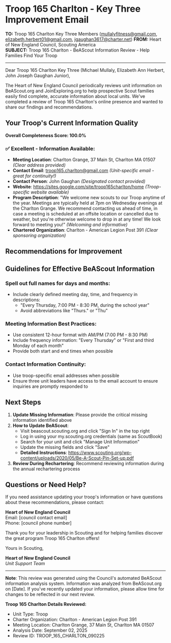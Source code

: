 # Troop 165 Charlton - Key Three Improvement Email

**TO:** Troop 165 Charlton Key Three Members (mullalyfitness@gmail.com, elizabeth.herbert01@gmail.com, jgaughan3617@charter.net)
**FROM:** Heart of New England Council, Scouting America  
**SUBJECT:** Troop 165 Charlton - BeAScout Information Review - Help Families Find Your Troop  

---

Dear Troop 165 Charlton Key Three (Michael  Mullaly, Elizabeth Ann Herbert, John Joseph Gaughan Junior),

The Heart of New England Council periodically reviews unit information on BeAScout.org and JoinExploring.org to help prospective Scout families easily find complete, accurate information about local units. We've completed a review of Troop 165 Charlton's online presence and wanted to share our findings and recommendations.

## Your Troop's Current Information Quality

**Overall Completeness Score: 100.0%**



### ✅ **Excellent - Information Available:**
- **Meeting Location**: Charlton Grange, 37 Main St, Charlton MA 01507 *(Clear address provided)*
- **Contact Email**: troop165.charlton@gmail.com *(Unit-specific email - great for continuity!)*
- **Contact Person**: John Gaughan *(Designated contact provided)*
- **Website**: https://sites.google.com/site/troop165charlton/home *(Troop-specific website available)*
- **Program Description**: "We welcome new scouts to our Troop anytime of the year. 
Meetings are typically held at 7pm on Wednesday evenings at the Charlton Grange. We recommend contacting us ahead of time, in case a meeting is scheduled at an offsite location or cancelled due to weather, but you're otherwise welcome to drop in at any time! We look forward to meeting you!" *(Welcoming and informative)*
- **Chartered Organization**: Charlton - American Legion Post 391 *(Clear sponsoring organization)*

## Recommendations for Improvement



## Guidelines for Effective BeAScout Information

### **Spell out full names for days and months:**
- Include clearly defined meeting day, time, and frequency in descriptions:
  - "Every Thursday, 7:00 PM - 8:30 PM, during the school year"
  - Avoid abbreviations like "Thurs." or "Thu"

### **Meeting Information Best Practices:**
- Use consistent 12-hour format with AM/PM (7:00 PM - 8:30 PM)
- Include frequency information: "Every Thursday" or "First and third Monday of each month"
- Provide both start and end times when possible

### **Contact Information Continuity:**
- Use troop-specific email addresses when possible
- Ensure three unit leaders have access to the email account to ensure inquiries are promptly responded to

## Next Steps

1. **Update Missing Information**: Please provide the critical missing information identified above
2. **How to Update BeAScout**: 
   - Visit beascout.scouting.org and click "Sign In" in the top right
   - Log in using your my.scouting.org credentials (same as ScoutBook)
   - Search for your unit and click "Manage Unit Information"
   - Update the missing fields and click "Save"
   - **Detailed Instructions**: https://www.scouting.org/wp-content/uploads/2020/05/Be-A-Scout-Pin-Set-up.pdf
3. **Review During Rechartering**: Recommend reviewing information during the annual rechartering process

## Questions or Need Help?

If you need assistance updating your troop's information or have questions about these recommendations, please contact:

**Heart of New England Council**  
Email: [council contact email]  
Phone: [council phone number]

Thank you for your leadership in Scouting and for helping families discover the great program Troop 165 Charlton offers!

Yours in Scouting,

**Heart of New England Council**  
*Unit Support Team*

---

**Note**: This review was generated using the Council's automated BeAScout information analysis system. Information was analyzed from BeAScout.org on [Date]. If you've recently updated your information, please allow time for changes to be reflected in our next review.

**Troop 165 Charlton Details Reviewed:**
- Unit Type: Troop
- Charter Organization: Charlton - American Legion Post 391  
- Meeting Location: Charlton Grange, 37 Main St, Charlton MA 01507
- Analysis Date: September 02, 2025
- Review ID: TROOP_165_CHARLTON_090225